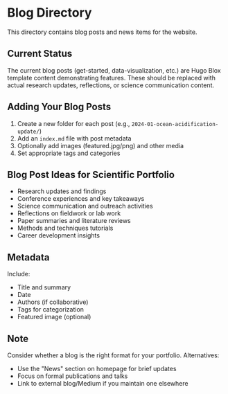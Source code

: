 # Blog Directory

This directory contains blog posts and news items for the website.

## Current Status

The current blog posts (get-started, data-visualization, etc.) are Hugo Blox template content demonstrating features. These should be replaced with actual research updates, reflections, or science communication content.

## Adding Your Blog Posts

1. Create a new folder for each post (e.g., `2024-01-ocean-acidification-update/`)
2. Add an `index.md` file with post metadata
3. Optionally add images (featured.jpg/png) and other media
4. Set appropriate tags and categories

## Blog Post Ideas for Scientific Portfolio

- Research updates and findings
- Conference experiences and key takeaways
- Science communication and outreach activities
- Reflections on fieldwork or lab work
- Paper summaries and literature reviews
- Methods and techniques tutorials
- Career development insights

## Metadata

Include:
- Title and summary
- Date
- Authors (if collaborative)
- Tags for categorization
- Featured image (optional)

## Note

Consider whether a blog is the right format for your portfolio. Alternatives:
- Use the "News" section on homepage for brief updates
- Focus on formal publications and talks
- Link to external blog/Medium if you maintain one elsewhere
